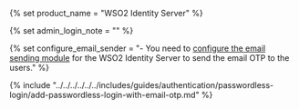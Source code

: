 {% set product_name = "WSO2 Identity Server" %}

{% set admin_login_note = "" %}

{% set configure_email_sender = "- You need to [configure the email sending module](../../../deploy/configure/email-sending-module) for the WSO2 Identity Server to send the email OTP to the users." %}

{% include "../../../../../../includes/guides/authentication/passwordless-login/add-passwordless-login-with-email-otp.md" %}